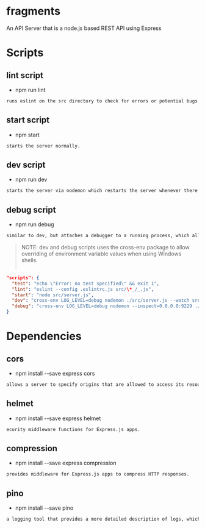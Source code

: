 # fragments

An API Server that is a node.js based REST API using Express

# Scripts

## lint script

- npm run lint

```sh
runs eslint on the src directory to check for errors or potential bugs in codes.
```

## start script

- npm start<br>
```sh
starts the server normally.
```

## dev script

- npm run dev<br>
```sh
starts the server via nodemon which restarts the server whenever there is a change in the src/\*\* folder.
```

## debug script

- npm run debug<br>
```sh
similar to dev, but attaches a debugger to a running process, which allows the use of the debugger on the server.
```

> NOTE: dev and debug scripts uses the cross-env package to allow overriding of environment variable values when using Windows shells.<br><br>
```json
"scripts": {
  "test": "echo \"Error: no test specified\" && exit 1",
  "lint": "eslint --config .eslintrc.js src/\*_/_.js",
  "start": "node src/server.js",
  "dev": "cross-env LOG_LEVEL=debug nodemon ./src/server.js --watch src",
  "debug": "cross-env LOG_LEVEL=debug nodemon --inspect=0.0.0.0:9229 ./src/server.js --watch src"
}
```
# Dependencies
## cors
- npm install --save express cors<br>
```sh
allows a server to specify origins that are allowed to access its resources.
```

## helmet
- npm install --save express helmet<br>
```sh
ecurity middleware functions for Express.js apps.
```

## compression
- npm install --save express compression<br>
```sh
provides middleware for Express.js apps to compress HTTP responses.
```

## pino
- npm install --save pino<br>
```sh
a logging tool that provides a more detailed description of logs, which can also be personalized through options.
```
